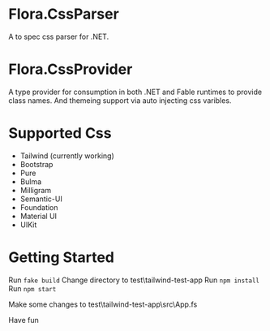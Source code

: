 # Flora.CssParser
A to spec css parser for .NET.

# Flora.CssProvider
A type provider for consumption in both .NET and Fable runtimes to provide class names. And themeing support via auto injecting css varibles.

# Supported Css 
* Tailwind (currently working)
* Bootstrap 
* Pure 
* Bulma
* Milligram
* Semantic-UI
* Foundation
* Material UI
* UIKit

# Getting Started

Run `fake build`
Change directory to test\tailwind-test-app
Run `npm install`
Run `npm start`

Make some changes to test\tailwind-test-app\src\App.fs

Have fun